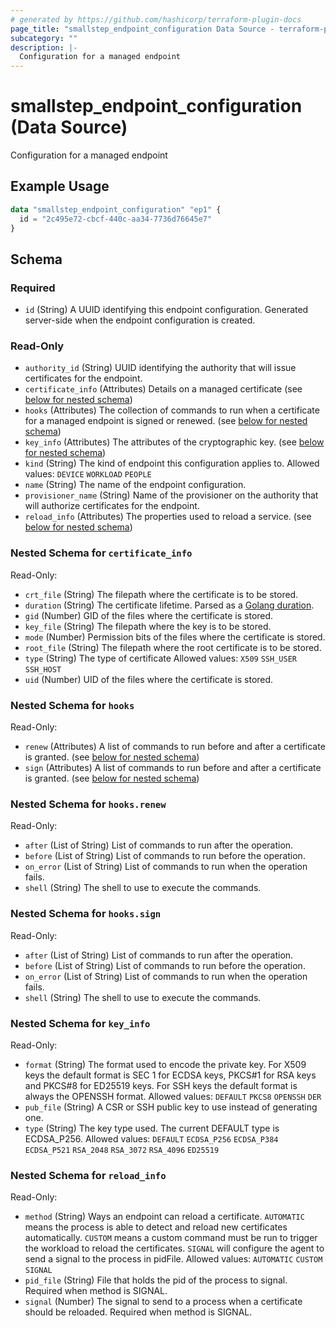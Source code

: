 ```yaml
---
# generated by https://github.com/hashicorp/terraform-plugin-docs
page_title: "smallstep_endpoint_configuration Data Source - terraform-provider-smallstep"
subcategory: ""
description: |-
  Configuration for a managed endpoint
---
```


# smallstep_endpoint_configuration (Data Source)

Configuration for a managed endpoint

## Example Usage

```terraform
data "smallstep_endpoint_configuration" "ep1" {
  id = "2c495e72-cbcf-440c-aa34-7736d76645e7"
}
```

<!-- schema generated by tfplugindocs -->
## Schema

### Required

- `id` (String) A UUID identifying this endpoint configuration. Generated server-side when the endpoint configuration is created.

### Read-Only

- `authority_id` (String) UUID identifying the authority that will issue certificates for the endpoint.
- `certificate_info` (Attributes) Details on a managed certificate (see [below for nested schema](#nestedatt--certificate_info))
- `hooks` (Attributes) The collection of commands to run when a certificate for a managed endpoint is signed or renewed. (see [below for nested schema](#nestedatt--hooks))
- `key_info` (Attributes) The attributes of the cryptographic key. (see [below for nested schema](#nestedatt--key_info))
- `kind` (String) The kind of endpoint this configuration applies to. Allowed values: `DEVICE` `WORKLOAD` `PEOPLE`
- `name` (String) The name of the endpoint configuration.
- `provisioner_name` (String) Name of the provisioner on the authority that will authorize certificates for the endpoint.
- `reload_info` (Attributes) The properties used to reload a service. (see [below for nested schema](#nestedatt--reload_info))

<a id="nestedatt--certificate_info"></a>
### Nested Schema for `certificate_info`

Read-Only:

- `crt_file` (String) The filepath where the certificate is to be stored.
- `duration` (String) The certificate lifetime. Parsed as a [Golang duration](https://pkg.go.dev/time#ParseDuration).
- `gid` (Number) GID of the files where the certificate is stored.
- `key_file` (String) The filepath where the key is to be stored.
- `mode` (Number) Permission bits of the files where the certificate is stored.
- `root_file` (String) The filepath where the root certificate is to be stored.
- `type` (String) The type of certificate Allowed values: `X509` `SSH_USER` `SSH_HOST`
- `uid` (Number) UID of the files where the certificate is stored.


<a id="nestedatt--hooks"></a>
### Nested Schema for `hooks`

Read-Only:

- `renew` (Attributes) A list of commands to run before and after a certificate is granted. (see [below for nested schema](#nestedatt--hooks--renew))
- `sign` (Attributes) A list of commands to run before and after a certificate is granted. (see [below for nested schema](#nestedatt--hooks--sign))

<a id="nestedatt--hooks--renew"></a>
### Nested Schema for `hooks.renew`

Read-Only:

- `after` (List of String) List of commands to run after the operation.
- `before` (List of String) List of commands to run before the operation.
- `on_error` (List of String) List of commands to run when the operation fails.
- `shell` (String) The shell to use to execute the commands.


<a id="nestedatt--hooks--sign"></a>
### Nested Schema for `hooks.sign`

Read-Only:

- `after` (List of String) List of commands to run after the operation.
- `before` (List of String) List of commands to run before the operation.
- `on_error` (List of String) List of commands to run when the operation fails.
- `shell` (String) The shell to use to execute the commands.



<a id="nestedatt--key_info"></a>
### Nested Schema for `key_info`

Read-Only:

- `format` (String) The format used to encode the private key. For X509 keys the default format is SEC 1 for ECDSA keys, PKCS#1 for RSA keys and PKCS#8 for ED25519 keys. For SSH keys the default format is always the OPENSSH format. Allowed values: `DEFAULT` `PKCS8` `OPENSSH` `DER`
- `pub_file` (String) A CSR or SSH public key to use instead of generating one.
- `type` (String) The key type used. The current DEFAULT type is ECDSA_P256. Allowed values: `DEFAULT` `ECDSA_P256` `ECDSA_P384` `ECDSA_P521` `RSA_2048` `RSA_3072` `RSA_4096` `ED25519`


<a id="nestedatt--reload_info"></a>
### Nested Schema for `reload_info`

Read-Only:

- `method` (String) Ways an endpoint can reload a certificate. `AUTOMATIC` means the process is able to detect and reload new certificates automatically. `CUSTOM` means a custom command must be run to trigger the workload to reload the certificates. `SIGNAL` will configure the agent to send a signal to the process in pidFile. Allowed values: `AUTOMATIC` `CUSTOM` `SIGNAL`
- `pid_file` (String) File that holds the pid of the process to signal. Required when method is SIGNAL.
- `signal` (Number) The signal to send to a process when a certificate should be reloaded. Required when method is SIGNAL.


